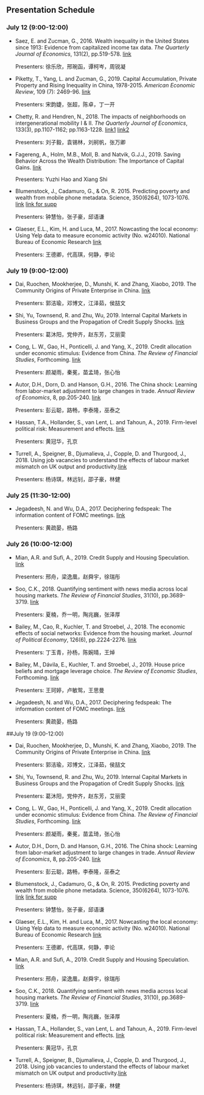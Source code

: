 ## Presentation Schedule

### July 12 (9:00-12:00)

- Saez, E. and Zucman, G., 2016. Wealth inequality in the United States since 1913: Evidence from capitalized income tax data. *The Quarterly Journal of Economics*, 131(2), pp.519-578. [link](http://gabriel-zucman.eu/uswealth/) 

  Presenters: 徐乐欣，邢琬函，谭柯岑，周锐凝



- Piketty, T., Yang, L. and Zucman, G., 2019. Capital Accumulation, Private Property and Rising Inequality in China, 1978-2015. *American Economic Review*, 109 (7): 2469-96. [link](http://gabriel-zucman.eu/china/)

  Presenters: 宋韵婕，张超，陈卓，丁一开

  

- Chetty, R. and Hendren, N., 2018. The impacts of neighborhoods on intergenerational mobility I & II. *The Quarterly Journal of Economics*, 133(3), pp.1107-1162; pp.1163-1228. [link1](https://opportunityinsights.org/paper/neighborhoodsi/) [link2](https://opportunityinsights.org/paper/neighborhoodsii/)

  Presenters: 刘子毅，袁锡林，刘舸帆，张万卿



- Fagereng, A., Holm, M.B., Moll, B. and Natvik, G.J.J., 2019. Saving Behavior Across the Wealth Distribution: The Importance of Capital Gains. [link](http://www.princeton.edu/~moll/SBWD.pdf)

  Presenters: Yuzhi Hao and Xiang Shi



- Blumenstock, J., Cadamuro, G., & On, R. 2015. Predicting poverty and wealth from mobile phone metadata. Science, 350(6264), 1073-1076. [link](https://science.sciencemag.org/content/350/6264/1073) [link for supp](https://science.sciencemag.org/content/sci/suppl/2015/11/24/350.6264.1073.DC1/Blumenstock.SM.pdf)

  Presenters: 钟慧怡，张子豪，邱语谦

  

- Glaeser, E.L., Kim, H. and Luca, M., 2017. Nowcasting the local economy: Using Yelp data to measure economic activity (No. w24010). National Bureau of Economic Research [link](https://www.nber.org/chapters/c14276.pdf)

  Presenters: 王德卿，代高琪，何静，李论

  

### July 19 (9:00-12:00)

- Dai, Ruochen, Mookherjee, D., Munshi, K. and Zhang, Xiaobo, 2019. The Community Origins of Private Enterprise in China. [link](https://ideas.repec.org/p/bos/iedwpr/dp-320.html)

  Presenters: 郭洁瑜，邓博文，江泽茹，侯喆文

  

- Shi, Yu, Townsend, R. and Zhu, Wu, 2019. Internal Capital Markets in Business Groups and the Propagation of Credit Supply Shocks. [link](https://papers.ssrn.com/sol3/papers.cfm?abstract_id=3405978)

  Presenters: 葛沐阳，党仲齐，赵东芳，艾丽雯

  

- Cong, L. W., Gao, H., Ponticelli, J. and Yang, X., 2019. Credit allocation under economic stimulus: Evidence from China. *The Review of Financial Studies*, Forthcoming. [link](https://papers.ssrn.com/sol3/papers.cfm?abstract_id=2862101)

  Presenters: 颜凝雨，秦冕，苗孟琦，张心怡

  

- Autor, D.H., Dorn, D. and Hanson, G.H., 2016. The China shock: Learning from labor-market adjustment to large changes in trade. *Annual Review of Economics*, 8, pp.205-240. [link](http://chinashock.info/)

  Presenters: 彭云聪，路畅，李泰隆，巫泰之

  

- Hassan, T.A., Hollander, S., van Lent, L. and Tahoun, A., 2019. Firm-level political risk: Measurement and effects. [link](https://sites.google.com/site/tarekalexanderhassan/papers)

  Presenters: 黄冠华，孔京

  

- Turrell, A., Speigner, B., Djumalieva, J., Copple, D. and Thurgood, J., 2018. Using job vacancies to understand the effects of labour market mismatch on UK output and productivity.[link](https://www.bankofengland.co.uk/working-paper/2018/using-job-vacancies-to-understand-the-effects-of-labour-market-mismatch-on-uk-output)

  Presenters: 杨诗琪，林远钊，卲子豪，林健

  

### July 25 (11:30-12:00)

- Jegadeesh, N. and Wu, D.A., 2017. Deciphering fedspeak: The information content of FOMC meetings. [link](https://papers.ssrn.com/sol3/papers.cfm?abstract_id=2939937)

  Presenters: 黄疏晏，杨路



### July 26 (10:00-12:00)

- Mian, A.R. and Sufi, A., 2019. Credit Supply and Housing Speculation. [link](https://papers.ssrn.com/sol3/papers.cfm?abstract_id=3209564) 

  Presenters: 邢舟，梁逸凰，赵舜宇，徐瑞彤

  

- Soo, C.K., 2018. Quantifying sentiment with news media across local housing markets. *The Review of Financial Studies*, 31(10), pp.3689-3719. [link](https://sites.google.com/a/umich.edu/cindyksoo/)

  Presenters: 夏楠，乔一明，陶兆巍，张泽厚



- Bailey, M., Cao, R., Kuchler, T. and Stroebel, J., 2018. The economic effects of social networks: Evidence from the housing market. *Journal of Political Economy*, 126(6), pp.2224-2276. [link](http://pages.stern.nyu.edu/~jstroebe/)

  Presenters: 丁玉青，孙杨，陈婉晴，王焯

  

- Bailey, M., Dávila, E., Kuchler, T. and Stroebel, J., 2019. House price beliefs and mortgage leverage choice. *The Review of Economic Studies*, Forthcoming. [link](http://pages.stern.nyu.edu/~jstroebe/)

  Presenters: 王珂婷，卢敏鸳，王思曼



- Jegadeesh, N. and Wu, D.A., 2017. Deciphering fedspeak: The information content of FOMC meetings. [link](https://papers.ssrn.com/sol3/papers.cfm?abstract_id=2939937)

  Presenters: 黄疏晏，杨路



##July 19 (9:00-12:00)

- Dai, Ruochen, Mookherjee, D., Munshi, K. and Zhang, Xiaobo, 2019. The Community Origins of Private Enterprise in China. [link](https://ideas.repec.org/p/bos/iedwpr/dp-320.html)

  Presenters: 郭洁瑜，邓博文，江泽茹，侯喆文

  

- Shi, Yu, Townsend, R. and Zhu, Wu, 2019. Internal Capital Markets in Business Groups and the Propagation of Credit Supply Shocks. [link](https://papers.ssrn.com/sol3/papers.cfm?abstract_id=3405978)

  Presenters: 葛沐阳，党仲齐，赵东芳，艾丽雯

  

- Cong, L. W., Gao, H., Ponticelli, J. and Yang, X., 2019. Credit allocation under economic stimulus: Evidence from China. *The Review of Financial Studies*, Forthcoming. [link](https://papers.ssrn.com/sol3/papers.cfm?abstract_id=2862101)

  Presenters: 颜凝雨，秦冕，苗孟琦，张心怡

  

- Autor, D.H., Dorn, D. and Hanson, G.H., 2016. The China shock: Learning from labor-market adjustment to large changes in trade. *Annual Review of Economics*, 8, pp.205-240. [link](http://chinashock.info/)

  Presenters: 彭云聪，路畅，李泰隆，巫泰之

  

- Blumenstock, J., Cadamuro, G., & On, R. 2015. Predicting poverty and wealth from mobile phone metadata. Science, 350(6264), 1073-1076. [link](https://science.sciencemag.org/content/350/6264/1073) [link for supp](https://science.sciencemag.org/content/sci/suppl/2015/11/24/350.6264.1073.DC1/Blumenstock.SM.pdf)

  Presenters: 钟慧怡，张子豪，邱语谦

  

- Glaeser, E.L., Kim, H. and Luca, M., 2017. Nowcasting the local economy: Using Yelp data to measure economic activity (No. w24010). National Bureau of Economic Research [link](https://www.nber.org/chapters/c14276.pdf)

  Presenters: 王德卿，代高琪，何静，李论



- Mian, A.R. and Sufi, A., 2019. Credit Supply and Housing Speculation. [link](https://papers.ssrn.com/sol3/papers.cfm?abstract_id=3209564) 

  Presenters: 邢舟，梁逸凰，赵舜宇，徐瑞彤

  

- Soo, C.K., 2018. Quantifying sentiment with news media across local housing markets. *The Review of Financial Studies*, 31(10), pp.3689-3719. [link](https://sites.google.com/a/umich.edu/cindyksoo/)

  Presenters: 夏楠，乔一明，陶兆巍，张泽厚





- Hassan, T.A., Hollander, S., van Lent, L. and Tahoun, A., 2019. Firm-level political risk: Measurement and effects. [link](https://sites.google.com/site/tarekalexanderhassan/papers)

  Presenters: 黄冠华，孔京

  

- Turrell, A., Speigner, B., Djumalieva, J., Copple, D. and Thurgood, J., 2018. Using job vacancies to understand the effects of labour market mismatch on UK output and productivity.[link](https://www.bankofengland.co.uk/working-paper/2018/using-job-vacancies-to-understand-the-effects-of-labour-market-mismatch-on-uk-output)

  Presenters: 杨诗琪，林远钊，卲子豪，林健

  

  





### 







